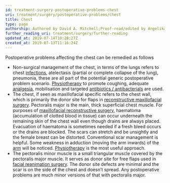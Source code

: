 ```yaml
---
id: treatment-surgery-postoperative-problems-chest
uri: treatment/surgery/postoperative-problems/chest
title: Chest
type: page
authorship: Authored by David A. Mitchell;Proof-read/edited by Angelika Sebald
further_reading_uri: treatment/surgery/further-reading
updated_at: 2019-07-14T10:28:27Z
created_at: 2019-07-13T11:16:24Z
---
```


<p>Postoperative problems affecting the chest can be remedied as
    follows</p>
<ul>
    <li>Non-surgical management of the chest, in terms of the lungs
        refers to chest <a href="/diagnosis/a-z/infection">infections</a>,
        atelectasis (partial or complete collapse of the lung),
        pneumonia, these are all part of the potential generic
        postoperative problem scenario. <a href="/help/physiotherapy">Physiotherapy</a>        to promote coughing, adequate <a href="/treatment/other/medication/pain/detailed">analgesia</a>,
        mobilisation and targeted <a href="/treatment/other/medication/infection/detailed">antibiotics / antibacterials</a>        are used.</li>
    <li>The chest, if seen as maxillofacial specific refers to the
        chest wall, which is primarily the donor site for flaps
        in <a href="/treatment/surgery/reconstruction">reconstructive maxillofacial surgery</a>.
        Pectoralis major is the main, thick superficial chest
        muscle. For purposes of <a href="/treatment/surgery/reconstruction">maxillofacial reconstructive surgery</a>,
        haematoma (accumulation of clotted blood in tissue) can
        occur underneath the remaining skin of the chest wall
        even though drains are always placed. Evacuation of haematoma
        is sometimes needed if a fresh bleed occurs or the drains
        are blocked. The scars can stretch and be unsightly and
        the female breast can be distorted. Conventional scar
        management is helpful. Some weakness in adduction (moving
        the arm inwards) of the <a href="/diagnosis/a-z/postoperative-problems/upper-arm">arm</a>        will be noticed. <a href="/help/physiotherapy">Physiotherapy</a>        is the most useful approach.</li>
    <li>The pectoralis minor muscle is a small triangular muscle
        covered by the pectoralis major muscle. It serves as
        donor site for free flaps used in <a href="/treatment/surgery/reconstruction">facial reanimation surgery</a>.
        The donor site defects are minimal and the scar is on
        the side of the chest and doesn’t spread. Any postoperative
        problems are much minor versions of that with pectoralis
        major.</li>
</ul>
